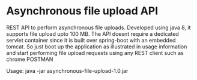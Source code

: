 # Asynchronous file upload API

REST API to perform asynchronous file uploads. Developed using java 8, it supports file upload upto 100 MB. The API doesnt require a dedicated servlet container since it is built over spring-boot with an embedded tomcat. So just boot up the application as illustrated in usage information and start performing file upload requests using any REST client such as chrome POSTMAN

Usage:
java -jar asynchronous-file-upload-1.0.jar
